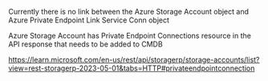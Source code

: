 Currently there is no link between the Azure Storage Account object and Azure Private Endpoint Link Service Conn object

Azure Storage Account has Private Endpoint Connections resource in the API response that needs to be added to CMDB

<https://learn.microsoft.com/en-us/rest/api/storagerp/storage-accounts/list?view=rest-storagerp-2023-05-01&tabs=HTTP#privateendpointconnection>
